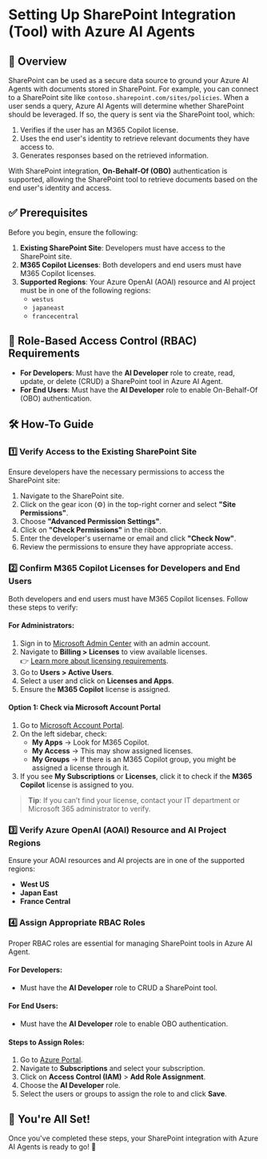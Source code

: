 # Setting Up SharePoint Integration (Tool) with Azure AI Agents

## 📝 Overview

SharePoint can be used as a secure data source to ground your Azure AI Agents with documents stored in SharePoint. For example, you can connect to a SharePoint site like `contoso.sharepoint.com/sites/policies`. When a user sends a query, Azure AI Agents will determine whether SharePoint should be leveraged. If so, the query is sent via the SharePoint tool, which:

1. Verifies if the user has an M365 Copilot license.
2. Uses the end user's identity to retrieve relevant documents they have access to.
3. Generates responses based on the retrieved information.

With SharePoint integration, **On-Behalf-Of (OBO)** authentication is supported, allowing the SharePoint tool to retrieve documents based on the end user's identity and access.

## ✅ Prerequisites

Before you begin, ensure the following:

1. **Existing SharePoint Site**: Developers must have access to the SharePoint site.
2. **M365 Copilot Licenses**: Both developers and end users must have M365 Copilot licenses.
3. **Supported Regions**: Your Azure OpenAI (AOAI) resource and AI project must be in one of the following regions:
   - `westus`
   - `japaneast`
   - `francecentral`

## 🔑 Role-Based Access Control (RBAC) Requirements

- **For Developers**: Must have the **AI Developer** role to create, read, update, or delete (CRUD) a SharePoint tool in Azure AI Agent.
- **For End Users**: Must have the **AI Developer** role to enable On-Behalf-Of (OBO) authentication.

## 🛠️ How-To Guide

### 1️⃣ Verify Access to the Existing SharePoint Site

Ensure developers have the necessary permissions to access the SharePoint site:

1. Navigate to the SharePoint site.
2. Click on the gear icon (⚙️) in the top-right corner and select **"Site Permissions"**.
3. Choose **"Advanced Permission Settings"**.
4. Click on **"Check Permissions"** in the ribbon.
5. Enter the developer's username or email and click **"Check Now"**.
6. Review the permissions to ensure they have appropriate access.

### 2️⃣ Confirm M365 Copilot Licenses for Developers and End Users

Both developers and end users must have M365 Copilot licenses. Follow these steps to verify:

#### For Administrators:
1. Sign in to [Microsoft Admin Center](https://admin.microsoft.com/) with an admin account.
2. Navigate to **Billing > Licenses** to view available licenses.  
   👉 [Learn more about licensing requirements](https://learn.microsoft.com/en-us/microsoft-copilot-studio/requirements-licensing).
3. Go to **Users > Active Users**.
4. Select a user and click on **Licenses and Apps**.
5. Ensure the **M365 Copilot** license is assigned.

#### Option 1: Check via Microsoft Account Portal
1. Go to [Microsoft Account Portal](https://myaccount.microsoft.com/).
2. On the left sidebar, check:
   - **My Apps** → Look for M365 Copilot.
   - **My Access** → This may show assigned licenses.
   - **My Groups** → If there is an M365 Copilot group, you might be assigned a license through it.
3. If you see **My Subscriptions** or **Licenses**, click it to check if the **M365 Copilot** license is assigned to you.

> **Tip**: If you can’t find your license, contact your IT department or Microsoft 365 administrator to verify.

### 3️⃣ Verify Azure OpenAI (AOAI) Resource and AI Project Regions

Ensure your AOAI resources and AI projects are in one of the supported regions:
- **West US**
- **Japan East**
- **France Central**

### 4️⃣ Assign Appropriate RBAC Roles

Proper RBAC roles are essential for managing SharePoint tools in Azure AI Agent.

#### For Developers:
- Must have the **AI Developer** role to CRUD a SharePoint tool.

#### For End Users:
- Must have the **AI Developer** role to enable OBO authentication.

#### Steps to Assign Roles:
1. Go to [Azure Portal](https://portal.azure.com/).
2. Navigate to **Subscriptions** and select your subscription.
3. Click on **Access Control (IAM)** > **Add Role Assignment**.
4. Choose the **AI Developer** role.
5. Select the users or groups to assign the role to and click **Save**.

## 🎉 You're All Set!

Once you've completed these steps, your SharePoint integration with Azure AI Agents is ready to go! 🚀